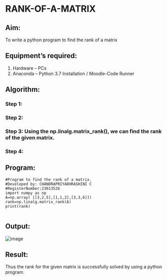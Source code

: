 # RANK-OF-A-MATRIX
## Aim:
To write a python program to find the rank of a matrix
## Equipment’s required:
1. 	Hardware – PCs
2. 	Anaconda – Python 3.7 Installation / Moodle-Code Runner
## Algorithm:
### Step 1: 
### Step 2: 
### Step 3: Using the np.linalg.matrix_rank(), we can find the rank of the given matrix.
### Step 4: 
## Program:
```
#Program to find the rank of a matrix.
#Developed by: CHANDRAPRIYADHRASHINI C
#RegisterNumber:23013526
import numpy as np
A=np.array( [[3,2,5],[1,1,2],[3,3,6]])
rank=np.linalg.matrix_rank(A)
print(rank)


```
## Output:
![image](https://github.com/Bosevennila/RANK-OF-A-MATRIX/assets/144870486/67adddca-37c3-478e-97b8-b53305a10121)

## Result:
Thus the rank for the given matrix is successfully solved by  using a python program.

